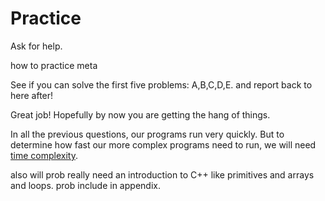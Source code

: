 # Practice

Ask for help. 


how to practice meta

See if you can solve the first five problems: A,B,C,D,E. and report back to here after!

Great job! Hopefully by now you are getting the hang of things.

In all the previous questions, our programs run very quickly. But to determine how fast our more complex programs need to run, we will need [time complexity](./4_introduction_to_time_complexity.md).

also will prob really need an introduction to C++ like primitives and arrays and loops. prob include in appendix.